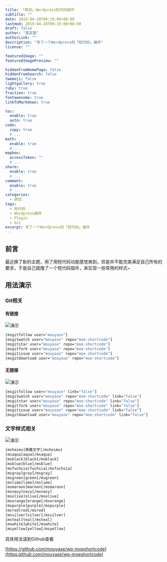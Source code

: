 ```yaml
---
title: 「原创」Wordpress短代码插件
subtitle: ""
date: 2019-04-28T09:19:00+08:00
lastmod: 2019-04-28T09:19:00+08:00
draft: false
author: "某亚瑟"
authorLink: ""
description: "写了一个Wordpress的「短代码」插件"
license: ""

featuredImage: ""
featuredImagePreview: ""

hiddenFromHomePage: false
hiddenFromSearch: false
twemoji: false
lightgallery: true
ruby: true
fraction: true
fontawesome: true
linkToMarkdown: true

toc:
  enable: true
  auto: true
code:
  copy: true
  # ...
math:
  enable: true
  # ...
mapbox:
  accessToken: ""
  # ...
share:
  enable: true
  # ...
comment:
  enable: true
  # ...
categories: 
  - 原创
tags: 
  - 短代码
  - Wordpress插件
  - Plugin
  - Git
excerpt: 写了一个Wordpress的「短代码」插件
---
```


<!--more-->

## 前言

最近换了新的主题，用了用短代码功能感觉爽到，但是并不能完美满足自己所有的要求，于是自己就撸了一个短代码插件，来实现一些常用的样式~

## 用法演示
### Git相关
#### 有链接
![演示](https://cdn.jsdelivr.net/gh/mouyase/Yojigen.Tech@master/static/assets/9/1.jpg)
```cmd
[msgitfollow user="mouyase"]
[msgitwatch user="mouyase" repo="moe-shortcode"]
[msgitstar user="mouyase" repo="moe-shortcode"]
[msgitfork user="mouyase" repo="moe-shortcode"]
[msgitissue user="mouyase" repo="moe-shortcode"]
[msgitdownload user="mouyase" repo="moe-shortcode"]
```
#### 无链接
![演示](https://cdn.jsdelivr.net/gh/mouyase/Yojigen.Tech@master/static/assets/9/2.jpg)

```cmd
[msgitfollow user="mouyase" link="false"]
[msgitwatch user="mouyase" repo="moe-shortcode" link="false"]
[msgitstar user="mouyase" repo="moe-shortcode" link="false"]
[msgitfork user="mouyase" repo="moe-shortcode" link="false"]
[msgitissue user="mouyase" repo="moe-shortcode" link="false"]
[msgitdownload user="mouyase" repo="moe-shortcode" link="false"]
```

### 文字样式相关
![演示](https://cdn.jsdelivr.net/gh/mouyase/Yojigen.Tech@master/static/assets/9/3.jpg)

```cmd
[msheimu]黑幕文字[/msheimu]
[msaqua]aqua[/msaqua]
[msblack]black[/msblack]
[msblue]blue[/msblue]
[msfuchsia]fuchsia[/msfuchsia]
[msgray]gray[/msgray]
[msgreen]green[/msgreen]
[mslime]lime[/mslime]
[msmaroon]maroon[/msmaroon]
[msnavy]navy[/msnavy]
[msolive]olive[/msolive]
[msorange]orange[/msorange]
[mspurple]purple[/mspurple]
[msred]red[/msred]
[mssilver]silver[/mssilver]
[msteal]teal[/msteal]
[mswhite]white[/mswhite]
[msyellow]yellow[/msyellow]
```

具体用法请到Github查看

[https://github.com/mouyase/wp-moeshortcode](https:github.com/mouyase/wp-moeshortcode)